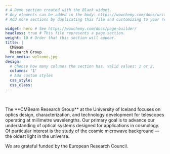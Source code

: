 ```yaml
---
# A Demo section created with the Blank widget.
# Any elements can be added in the body: https://wowchemy.com/docs/writing-markdown-latex/
# Add more sections by duplicating this file and customizing to your requirements.

widget: hero # See https://wowchemy.com/docs/page-builder/
headless: true # This file represents a page section.
weight: 10 # Order that this section will appear.
title: |
  CMBeam  
  Research Group
hero_media: welcome.jpg
design:
  # Choose how many columns the section has. Valid values: 1 or 2.
  columns: '1'
  # Add custom styles
  css_style:
  css_class:
---
```


<br>

<p>The **CMBeam Research Group** at the University of Iceland focuses on optics design, characterization, and technology development for telescopes operating at millimetre wavelengths. Our primary goal is to advance our understanding of optical systems designed for applications in cosmology. Of particular interest is the study of the cosmic microwave background — the oldest light in the universe. </p>

<p>We are grateful  funded by the European Research Council. </p>
